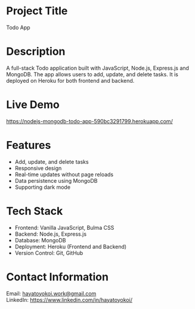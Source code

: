 # Project Title

Todo App

# Description

A full-stack Todo application built with JavaScript, Node.js, Express.js and MongoDB. The app allows users to add, update, and delete tasks. It is deployed on Heroku for both frontend and backend.

# Live Demo

https://nodejs-mongodb-todo-app-590bc3291799.herokuapp.com/

# Features

- Add, update, and delete tasks
- Responsive design
- Real-time updates without page reloads
- Data persistence using MongoDB
- Supporting dark mode

# Tech Stack

- Frontend: Vanilla JavaScript, Bulma CSS
- Backend: Node.js, Express.js
- Database: MongoDB
- Deployment: Heroku (Frontend and Backend)
- Version Control: Git, GitHub

# Contact Information

Email: hayatoyokoi.work@gmail.com  
LinkedIn: https://www.linkedin.com/in/hayatoyokoi/
